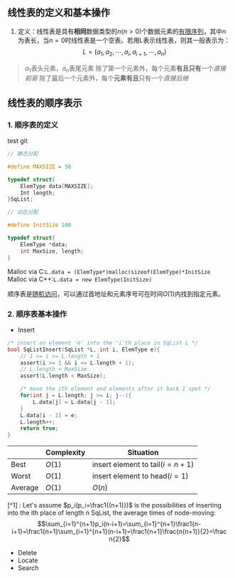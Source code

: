 ## 线性表的定义和基本操作
1. 定义：线性表是具有**相同**数据类型的$n(n>0)$个数据元素的<ins>有限序列</ins>，其中$n$为表长，当$n=0$时线性表是一个空表。若用L表示线性表，则其一般表示为：$$L = (a_1,a_2,\cdots,a_i,a_{i+1},\cdots,a_n)$$
> $a_1$表头元素，$a_n$表尾元素
> 除了第一个元素外，每个元素**有且只有**一个$直接前驱$
> 除了最后一个元素外，每个**元素有且**只有一个$直接后继$

## 线性表的顺序表示
### 1. 顺序表的定义
test git
```c
// 静态分配

#define MAXSIZE = 50

typedef struct{
	ElemType data[MAXSIZE];
	Int length;
}SqList;
```

```c
// 动态分配

#define InitSize 100

typedef struct{
	ElemType *data;
	int MaxSize, length;
}
```

Malloc via C:`L.data = (ElemType*)malloc(sizeof(ElemType)*InitSize`
Malloc via C++:`L.data = new ElemType(InitSize)`

顺序表是<ins>随机访问</ins>，可以通过首地址和元素序号可在时间$O(1)$内找到指定元素。

### 2. 顺序表基本操作
- Insert
```c
/* insert an element 'e' into the 'i'th place in SqList L */
bool SqListInsert(SqList *L, int i, ElemType e){
	// 1 <= i <= L.length + 1 
	assert(i >= 1 && i <= L.length + 1);
	// L.length < MaxSize
	assert(L.length < MaxSize);

	/* move the ith element and elements after it back 1 spot */
	for(int j = L.length; j >= i; j--){
		L.data[j] = L.data[j - 1];	
	}
	L.data[i - 1] = e;
	L.length++;
	return true;
}
```

|  | Complexity |  Situation|
| ---------- | --------- | --|
| Best      |  $O(1)$   |insert element to tail($i = n + 1$)|
| Worst  |  $O(1)$   | insert element to head($i = 1$)|
| Average    |  $O(1)$   | $O(n)$|

[^1] : Let's assume $p_i(p_i=\frac1{(n+1)})$ is the possibilities of inserting into the ith place of length n SqList, the average times of node-moving:$$\sum_{i=1}^{n+1}p_i(n-i+1)=\sum_{i=1}^{n+1}\frac1{n-i+1}=\frac1{n+1}\sum_{i=1}^{n+1}(n-i+1)=\frac1{n+1}\frac{n(n+1)}{2}=\frac n{2}$$

- Delete
- Locate
- Search

